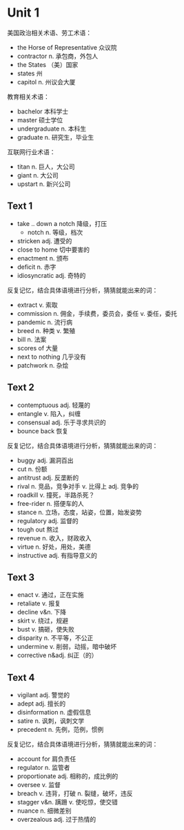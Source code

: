 # Unit 1

美国政治相关术语、劳工术语：

- the Horse of Representative 众议院
- contractor n. 承包商，外包人
- the States （美）国家
- states 州
- capitol n. 州议会大厦

教育相关术语：

- bachelor 本科学士
- master 硕士学位
- undergraduate n. 本科生
- graduate n. 研究生，毕业生

互联网行业术语：

- titan n. 巨人，大公司
- giant n. 大公司
- upstart n. 新兴公司

## Text 1

- take .. down a notch 降级，打压
  - notch n. 等级，档次
- stricken adj. 遭受的
- close to home 切中要害的
- enactment n. 颁布
- deficit n. 赤字
- idiosyncratic adj. 奇特的

反复记忆，结合具体语境进行分析，猜猜就能出来的词：

- extract v. 索取
- commission n. 佣金，手续费，委员会，委任 v. 委任，委托
- pandemic n. 流行病
- breed n. 种类 v. 繁殖
- bill n. 法案
- scores of 大量
- next to nothing 几乎没有
- patchwork n. 杂烩

## Text 2

- contemptuous adj. 轻蔑的
- entangle v. 陷入，纠缠
- consensual adj. 乐于寻求共识的
- bounce back 恢复

反复记忆，结合具体语境进行分析，猜猜就能出来的词：

- buggy adj. 漏洞百出
- cut n. 份额
- antitrust adj. 反垄断的
- rival n. 竞品，竞争对手 v. 比得上 adj. 竞争的
- roadkill v. 撞死，半路杀死？
- free-rider n. 搭便车的人
- stance n. 立场，态度，站姿，位置，始发姿势
- regulatory adj. 监督的
- tough out 熬过
- revenue n. 收入，财政收入
- virtue n. 好处，用处，美德
- instructive adj. 有指导意义的

## Text 3

- enact v. 通过，正在实施
- retaliate v. 报复
- decline v&n. 下降
- skirt v. 绕过，规避
- bust v. 搞砸，使失败
- disparity n. 不平等，不公正
- undermine v. 削弱，动摇，暗中破坏
- corrective n&adj. 纠正（的）

## Text 4

- vigilant adj. 警觉的
- adept adj. 擅长的
- disinformation n. 虚假信息
- satire n. 讽刺，讽刺文学
- precedent n. 先例，范例，惯例

反复记忆，结合具体语境进行分析，猜猜就能出来的词：

- account for 肩负责任
- regulator n. 监管者
- proportionate adj. 相称的，成比例的
- oversee v. 监督
- breach v. 违背，打破 n. 裂缝，破坏，违反
- stagger v&n. 蹒跚 v. 使吃惊，使交错
- nuance n. 细微差别
- overzealous adj. 过于热情的

